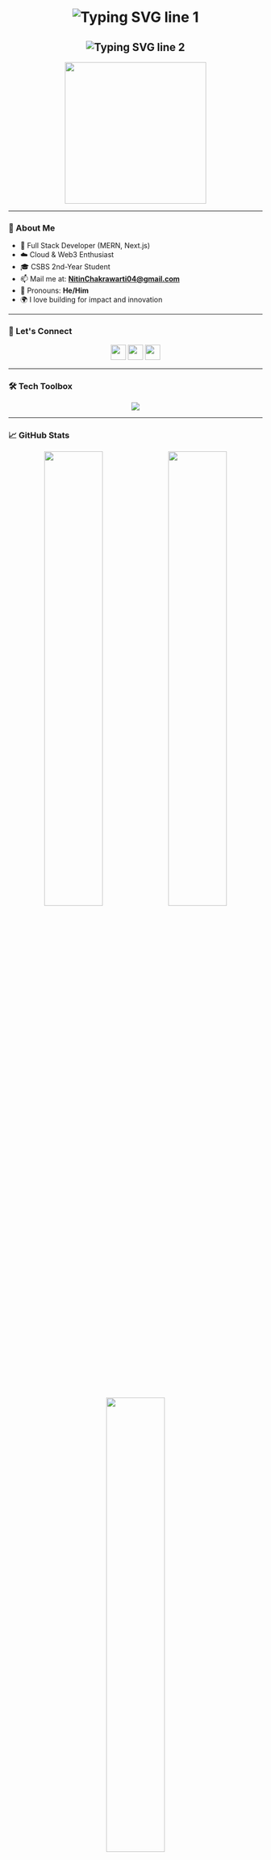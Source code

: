 <!-- Header with narrower, two-line typing SVGs -->
<h1 align="center">
  <img
    src="https://readme-typing-svg.herokuapp.com?font=Fira+Code&size=26&pause=1000&center=true&vCenter=true&width=450&lines=Hey+👋+I%27m+Nitin+Chakrawarti"
    alt="Typing SVG line 1"
  />
</h1>
<h2 align="center">
  <img
    src="https://readme-typing-svg.herokuapp.com?font=Fira+Code&size=20&pause=1000&center=true&vCenter=true&width=450&lines=Full+Stack+|+Web3+|+Cloud+|+Next.js;Always+Building+and+Learning"
    alt="Typing SVG line 2"
  />
</h2>


<p align="center">
  <img src="https://media.giphy.com/media/qgQUggAC3Pfv687qPC/giphy.gif" width="280" />
</p>

---

### 🚀 About Me

- 🔭 Full Stack Developer (MERN, Next.js)
- ☁️ Cloud & Web3 Enthusiast
- 🎓 CSBS 2nd-Year Student
- 📫 Mail me at: **NitinChakrawarti04@gmail.com**
- 💬 Pronouns: **He/Him**
- 🌍 I love building for impact and innovation

---

### 🔗 Let's Connect

<p align="center">
  <a href="https://linkedin.com/in/nitinchakrawarti"><img src="https://skillicons.dev/icons?i=linkedin" height="30" /></a>
  <a href="https://discord.gg/cubrish_"><img src="https://skillicons.dev/icons?i=discord" height="30" /></a>
  <a href="mailto:NitinChakrawarti04@gmail.com"><img src="https://skillicons.dev/icons?i=gmail" height="30" /></a>
</p>

---

### 🛠️ Tech Toolbox

<p align="center">
  <img src="https://skillicons.dev/icons?i=js,kotlin,react,nextjs,tailwind,html,css,nodejs,express,mongodb,git,github,figma,aws,vite" />
</p>

---

### 📈 GitHub Stats

<p align="center">
  <img src="https://github-readme-stats.vercel.app/api?username=nitinchakrawarti&show_icons=true&theme=radical&hide_border=true" width="48%" />
  <img src="https://streak-stats.demolab.com?user=nitinchakrawarti&theme=radical&hide_border=true" width="48%" />
  <img src="https://github-readme-stats.vercel.app/api/top-langs/?username=nitinchakrawarti&layout=compact&theme=radical&hide_border=true" width="48%" />
</p>

---

### 🔥 Contributions Highlight

<p align="center">
  <img src="https://github-contributor-stats.vercel.app/api?username=nitinchakrawarti&limit=5&theme=tokyonight&combine_all_yearly_contributions=true" />
</p>

---

### 💡 Quote of the Day
<p align="center">
  <img src="https://quotes-github-readme.vercel.app/api?type=horizontal&theme=tokyonight" />
</p>

---

<p align="center">
  <img src="https://visitcount.itsvg.in/api?id=nitinchakrawarti&icon=5&color=6" />
</p>
